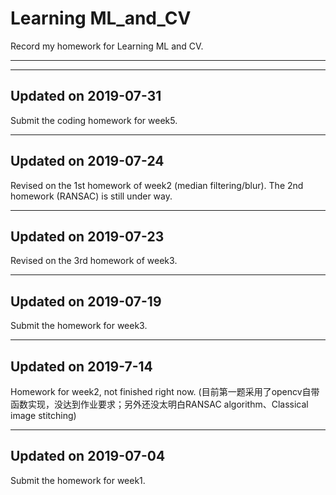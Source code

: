 # Learning ML_and_CV
Record my homework for Learning ML and CV.

---
---

##  Updated on 2019-07-31
Submit the coding homework for week5.

---

## Updated on 2019-07-24
Revised on the 1st homework of week2 (median filtering/blur). The 2nd homework (RANSAC) is still under way.

---
## Updated on 2019-07-23
Revised on the 3rd homework of week3. 

---
## Updated on 2019-07-19
Submit the homework for week3. 

---
## Updated on 2019-7-14
Homework for week2, not finished right now.  (目前第一题采用了opencv自带函数实现，没达到作业要求；另外还没太明白RANSAC algorithm、Classical image stitching)

---
## Updated on 2019-07-04
Submit the homework for week1.
